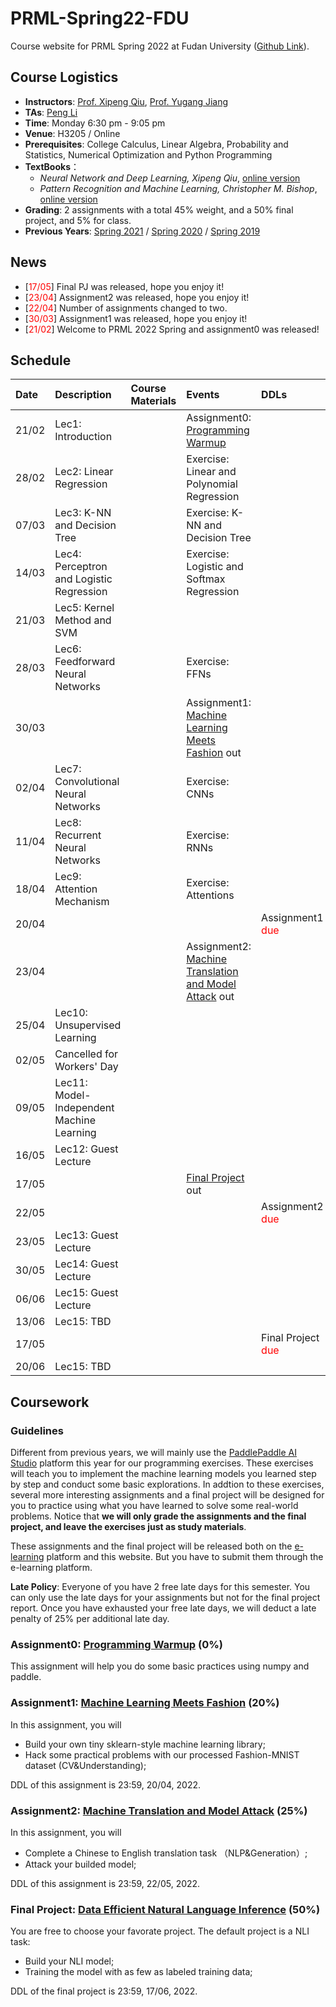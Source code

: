 # PRML-Spring22-FDU

Course website for PRML Spring 2022 at Fudan University ([Github Link](https://github.com/dasepli/PRML-Spring22-FDU)).

## Course Logistics
- **Instructors**: [Prof. Xipeng Qiu](https://xpqiu.github.io/index.html), [Prof. Yugang Jiang](http://www.yugangjiang.info/bioChn.html)
- **TAs**: <a href="mailto:lip21@m.fudan.edu.cn">Peng Li</a>
- **Time**: Monday 6:30 pm - 9:05 pm
- **Venue**: H3205 / Online
- **Prerequisites**: College Calculus, Linear Algebra, Probability and Statistics, Numerical Optimization and Python Programming
- **TextBooks**：
	- *Neural Network and Deep Learning, Xipeng Qiu*, [online version](https://nndl.github.io/)
	- *Pattern Recognition and Machine Learning, Christopher M. Bishop*, [online version](https://www.microsoft.com/en-us/research/uploads/prod/2006/01/Bishop-Pattern-Recognition-and-Machine-Learning-2006.pdf)
- **Grading**: 2 assignments with a total 45% weight, and a 50% final project, and 5% for class.
- **Previous Years**: [Spring 2021](https://toscode.gitee.com/fnlp/prml-21-spring) / [Spring 2020](https://github.com/xuyige/PRML-Spring20-FDU) / [Spring 2019](https://github.com/FDUCSLG/PRML-2019Spring-FDU)

## News
<ul>  
<li>[<font color="red">17/05</font>] Final PJ was released, hope you enjoy it! </li>
<li>[<font color="red">23/04</font>] Assignment2 was released, hope you enjoy it! </li>
<li>[<font color="red">22/04</font>] Number of assignments changed to two. </li>
<li>[<font color="red">30/03</font>] Assignment1 was released, hope you enjoy it! </li>
<li>[<font color="red">21/02</font>] Welcome to PRML 2022 Spring and assignment0 was released! </li>
</ul>

## Schedule

|Date| Description | Course Materials | Events | DDLs |
| :-- | :-- | :-- | :-- | :-- |
|21/02 |Lec1: Introduction  | | Assignment0: [Programming Warmup](./assignment0) | |
|28/02 |Lec2: Linear Regression  | |Exercise: Linear and Polynomial Regression  | |
|07/03 |Lec3: K-NN and Decision Tree | |Exercise: K-NN and Decision Tree  | |
|14/03 |Lec4: Perceptron and Logistic Regression  | |Exercise: Logistic and Softmax Regression  | |
|21/03 |Lec5: Kernel Method and SVM | |  | |
|28/03 |Lec6: Feedforward Neural Networks | | Exercise: FFNs | |
|30/03 | | | Assignment1: [Machine Learning Meets Fashion](./assignment1) out| |
|02/04 |Lec7: Convolutional Neural Networks | |Exercise: CNNs  | |
|11/04 |Lec8: Recurrent Neural Networks  | |Exercise: RNNs  | |
|18/04 |Lec9: Attention Mechanism | |Exercise: Attentions  | |
|20/04 | | |  |Assignment1 <font color="red">due</font> |
|23/04 | | | Assignment2: [Machine Translation and Model Attack](./assignment2) out | |
|25/04 |Lec10: Unsupervised Learning | |  | |
|02/05 |Cancelled for Workers' Day | |  | |
|09/05 |Lec11: Model-Independent Machine Learning  | |  | |
|16/05 |Lec12: Guest Lecture| |  | |
|17/05 | | | [Final Project](./final-pj) out   ||
|22/05 | | |  |Assignment2 <font color="red">due</font> |
|23/05 |Lec13: Guest Lecture| |  | |
|30/05 |Lec14: Guest Lecture| |  | |
|06/06 |Lec15: Guest Lecture| |  | |
|13/06 |Lec15: TBD | |  | |
|17/05 | | |    |Final Project <font color="red">due</font> |
|20/06 |Lec15: TBD | |  | |

## Coursework
### Guidelines
Different from previous years, we will mainly use the [PaddlePaddle AI Studio](https://aistudio.baidu.com/aistudio/index) platform this year for our programming exercises. These exercises will teach you to implement the machine learning models you learned step by step and conduct some basic explorations. In addtion to these exercises, several more interesting assignments and a final project will be designed for you to practice using what you have learned to solve some real-world problems. Notice that **we will only grade the assignments and the final project, and leave the exercises just as study materials**. 

These assignments and the final project will be released both on the [e-learning](https://elearning.fudan.edu.cn/) platform and this website. But you have to submit them through the e-learning platform. 

**Late Policy**: Everyone of you have 2 free late days for this semester. You can only use the late days for your assignments but not for the final project report. Once you have exhausted your free late days, we will deduct a late penalty of 25% per additional late day.


### Assignment0: [Programming Warmup](./assignment0) (0%)
This assignment will help you do some basic practices using numpy and paddle.

### Assignment1: [Machine Learning Meets Fashion](./assignment1) (20%)
In this assignment, you will
- Build your own tiny sklearn-style machine learning library;
- Hack some practical problems with our processed Fashion-MNIST dataset (CV&Understanding);

DDL of this assignment is 23:59, 20/04, 2022.

### Assignment2: [Machine Translation and Model Attack](./assignment2) (25%)
In this assignment, you will
- Complete a Chinese to English translation task （NLP&Generation）;
- Attack your builded model;

DDL of this assignment is 23:59, 22/05, 2022.

### Final Project: [Data Efficient Natural Language Inference](https://dasepli.github.io/PRML-Spring22-FDU/final-pj/) (50%)
You are free to choose your favorate project. The default project is a NLI task:
- Build your NLI model;
- Training the model with as few as labeled training data;

DDL of the final project is 23:59, 17/06, 2022.

